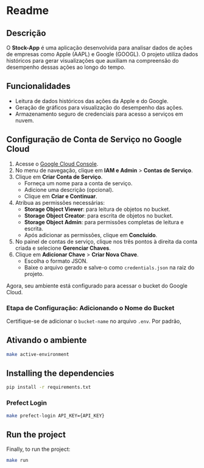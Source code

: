 # Readme

## Descrição

O **Stock-App** é uma aplicação desenvolvida para analisar dados de ações de empresas como Apple (AAPL) e Google (GOOGL). O projeto utiliza dados históricos para gerar visualizações que auxiliam na compreensão do desempenho dessas ações ao longo do tempo.

## Funcionalidades

- Leitura de dados históricos das ações da Apple e do Google.
- Geração de gráficos para visualização do desempenho das ações.
- Armazenamento seguro de credenciais para acesso a serviços em nuvem.


## Configuração de Conta de Serviço no Google Cloud

1. Acesse o [Google Cloud Console](https://console.cloud.google.com).  
2. No menu de navegação, clique em **IAM e Admin** > **Contas de Serviço**.  
3. Clique em **Criar Conta de Serviço**.  
   - Forneça um nome para a conta de serviço.  
   - Adicione uma descrição (opcional).  
   - Clique em **Criar e Continuar**.  
4. Atribua as permissões necessárias:  
   - **Storage Object Viewer**: para leitura de objetos no bucket.  
   - **Storage Object Creator**: para escrita de objetos no bucket.  
   - **Storage Object Admin**: para permissões completas de leitura e escrita.  
   - Após adicionar as permissões, clique em **Concluído**.  
5. No painel de contas de serviço, clique nos três pontos à direita da conta criada e selecione **Gerenciar Chaves**.  
6. Clique em **Adicionar Chave** > **Criar Nova Chave**.  
   - Escolha o formato JSON.  
   - Baixe o arquivo gerado e salve-o como `credentials.json` na raiz do projeto.  

Agora, seu ambiente está configurado para acessar o bucket do Google Cloud.

### Etapa de Configuração: Adicionando o Nome do Bucket

Certifique-se de adicionar o `bucket-name` no arquivo `.env`. Por padrão,

## Ativando o ambiente  
```bash
make active-environment
```

## Installing the dependencies
```bash
pip install -r requirements.txt
```

### Prefect Login 

```bash
make prefect-login API_KEY={API_KEY}
```  

## Run the project

Finally, to run the project:

```bash
make run
```  


